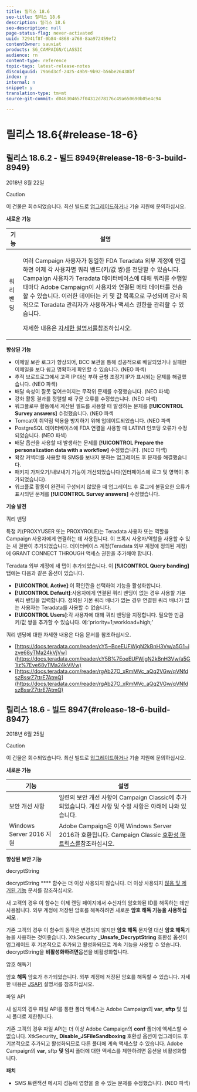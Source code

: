 ```yaml
---
title: 릴리스 18.6
seo-title: 릴리스 18.6
description: 릴리스 18.6
seo-description: null
page-status-flag: never-activated
uuid: 72941f8f-0b84-4868-a768-8aa972459ef2
contentOwner: sauviat
products: SG_CAMPAIGN/CLASSIC
audience: rn
content-type: reference
topic-tags: latest-release-notes
discoiquuid: 79a6d3cf-2425-49b9-9b92-b56be26438bf
index: y
internal: n
snippet: y
translation-type: tm+mt
source-git-commit: d046304657f04312d78176c49a650690b05e4c94

---
```



# 릴리스 18.6{#release-18-6}

## 릴리스 18.6.2 - 빌드 8949{#release-18-6-3-build-8949}

2018년 8월 22일

>[!CAUTION]
>
>이 건물은 회수되었습니다. 최신 빌드로 [업그레이드하거나](https://docs.campaign.adobe.com/doc/AC/getting_started/EN/buildUpgrade.html) 기술 지원에 [](https://support.neolane.net/)문의하십시오.

**새로운 기능**

<table> 
 <thead> 
  <tr> 
   <th> 기능<br /> </th> 
   <th> 설명<br /> </th> 
  </tr> 
 </thead> 
 <tbody> 
  <tr> 
   <td> 쿼리 밴딩<br /> </td> 
   <td> <p>여러 Campaign 사용자가 동일한 FDA Teradata 외부 계정에 연결하면 이제 각 사용자별 쿼리 밴드(키/값 쌍)를 전달할 수 있습니다. Campaign 사용자가 Teradata 데이터베이스에 대해 쿼리를 수행할 때마다 Adobe Campaign이 사용자와 연결된 메타 데이터를 전송할 수 있습니다. 이러한 데이터는 키 및 값 목록으로 구성되며 감사 목적으로 Teradata 관리자가 사용하거나 액세스 권한을 관리할 수 있습니다.</p><p>자세한 내용은 <a href="https://docs.campaign.adobe.com/doc/AC/en/PTF_Administration_basics_External_accounts.html#Teradata_external_account">자세한 설명서를</a>참조하십시오.</p> </td>
  </tr> 
 </tbody> 
</table>

**향상된 기능**

* 이메일 보관 로그가 향상되어, BCC 보관을 통해 성공적으로 배달되었거나 실패한 이메일을 보다 쉽고 명확하게 확인할 수 있습니다. (NEO 파섹)
* 추적 브로드로그에서 고객 IP 대신 부하 균형 조정기 IP가 표시되는 문제를 해결했습니다. (NEO 파섹)
* 배달 속성이 잘못 덮어쓰여지는 무작위 문제를 수정했습니다. (NEO 파섹)
* 강화 활동 결과를 정렬할 때 구문 오류를 수정했습니다. (NEO 파섹)
* 워크플로우 활동에서 계산된 필드를 사용할 때 발생하는 문제를 **[!UICONTROL Survey answers]** 수정했습니다. (NEO 파섹
* Tomcat이 취약점 악용을 방지하기 위해 업데이트되었습니다. (NEO 파섹
* PostgreSQL 데이터베이스에 FDA 연결을 사용할 때 LATIN1 인코딩 오류가 수정되었습니다. (NEO 파섹)
* 배달 옵션을 사용할 때 발생하는 문제를 **[!UICONTROL Prepare the personalization data with a workflow]** 수정했습니다. (NEO 파섹)
* 확장 커넥터를 사용할 때 SMS를 보내지 못하는 업그레이드 후 문제를 해결했습니다.
* 패키지 가져오기/내보내기 기능이 개선되었습니다(인터페이스에 로그 및 영역이 추가되었습니다).
* 워크플로 활동이 완전히 구성되지 않았을 때 업그레이드 후 로그에 불필요한 오류가 표시되던 문제를 **[!UICONTROL Survey answers]** 수정했습니다.

**기술 발전**

쿼리 밴딩

특정 키(PROXYUSER 또는 PROXYROLE)는 Teradata 사용자 또는 역할을 Campaign 사용자에게 연결하는 데 사용됩니다. 이 프록시 사용자/역할을 사용할 수 있는 새 권한이 추가되었습니다. 데이터베이스 계정(Teradata 외부 계정에 정의된 계정)에 GRANT CONNECT THROUGH 액세스 권한을 추가해야 합니다.

Teradata 외부 계정에 새 탭이 추가되었습니다. 이 **[!UICONTROL Query banding]** 탭에는 다음과 같은 옵션이 있습니다.

* **[!UICONTROL Active]**:이 확인란을 선택하여 기능을 활성화합니다.
* **[!UICONTROL Default]**:사용자에게 연결된 쿼리 밴딩이 없는 경우 사용할 기본 쿼리 밴딩을 입력합니다. 정의된 기본 쿼리 배너가 없는 경우 연결된 쿼리 배너가 없는 사용자는 Teradata를 사용할 수 없습니다.
* **[!UICONTROL Users]**:각 사용자에 대해 쿼리 밴딩을 지정합니다. 필요한 만큼 키/값 쌍을 추가할 수 있습니다. 예:&#39;priority=1;workload=high;&#39;

쿼리 밴딩에 대한 자세한 내용은 다음 문서를 참조하십시오.

* [https://docs.teradata.com/reader/cY5~BoeEUFWjgN2kBnH3Vw/a5G1~izve68yTMa24kVjVw](https://docs.teradata.com/reader/cY5B%7EoeEUFWjgN2kBnH3Vw/a5G1iz%7Eve68yTMa24kVjVw)
* [https://docs.teradata.com/reader/rgAb27O_xRmMVc_aQq2VGw/qVNfdszBssrZ7ttrE7AtmQ](https://docs.teradata.com/reader/rgAb27O_xRmMVc_aQq2VGw/qVNfdszBssrZ7ttrE7AtmQ)

## 릴리스 18.6 - 빌드 8947{#release-18-6-build-8947}

2018년 6월 25일

>[!CAUTION]
>
>이 건물은 회수되었습니다. 최신 빌드로 [업그레이드하거나](https://docs.campaign.adobe.com/doc/AC/getting_started/EN/buildUpgrade.html) 기술 지원에 [](https://support.neolane.net/)문의하십시오.

**새로운 기능**

<table> 
 <thead> 
  <tr> 
   <th> 기능<br /> </th> 
   <th> 설명<br /> </th> 
  </tr> 
 </thead> 
 <tbody> 
  <tr> 
   <td> 보안 개선 사항<br /> </td> 
   <td> 일련의 보안 개선 사항이 Campaign Classic에 추가되었습니다. 개선 사항 및 수정 사항은 아래에 나와 있습니다.<br /> </td> 
  </tr> 
  <tr> 
   <td> Windows Server 2016 지원<br /> </td> 
   <td> Adobe Campaign은 이제 Windows Server 2016과 호환됩니다. Campaign Classic <a href="https://helpx.adobe.com/campaign/kb/compatibility-matrix.html">호환성 매트릭스를</a>참조하십시오.<br /> </td> 
  </tr> 
 </tbody> 
</table>

**향상된 보안 기능**

decryptString

decryptString **** 함수는 더 이상 사용되지 않습니다. 더 이상 사용되지 [않음 및 제거된 기능](https://helpx.adobe.com/campaign/kb/deprecated-and-removed-features.html) 문서를 참조하십시오.

새 고객의 경우 이 함수는 이제 랜딩 페이지에서 수신자의 암호화된 ID를 해독하는 데만 사용됩니다. 외부 계정에 저장된 암호를 해독하려면 새로운 **암호 해독 기능을 사용하십시오** .

기존 고객의 경우 이 함수의 동작은 변경되지 않지만 **암호 해독** 문자열 대신 **암호 해독**&#x200B;기능을 사용하는 것이좋습니다. XtkSecurity **_Unsafe_DecryptString** 호환성 옵션이 업그레이드 후 기본적으로 추가되고 활성화되므로 계속 기능을 사용할 수 있습니다. decryptString을 **비활성화하려면**&#x200B;옵션을 비활성화합니다.

암호 해독기

암호 **해독** 암호가 추가되었습니다. 외부 계정에 저장된 암호를 해독할 수 있습니다. 자세한 내용은 [JSAPI](https://helpx.adobe.com/campaign/kb/compatibility-matrix.html) 설명서를 참조하십시오.

파일 API

새 설치의 경우 파일 API를 통한 폴더 액세스는 Adobe Campaign의 **var**, **sftp** 및 임시 폴더로 제한됩니다.

기존 고객의 경우 파일 API는 더 이상 Adobe Campaign의 **conf** 폴더에 액세스할 수 없습니다. XtkSecurity_ **Disable_JSFileSandboxing** 호환성 옵션이 업그레이드 후 기본적으로 추가되고 활성화되므로 다른 폴더에 계속 액세스할 수 있습니다. Adobe Campaign의 **var**, sftp **및 임시** 폴더에 대한 액세스를 제한하려면 옵션을 비활성화합니다.

**패치**

* SMS 트랜잭션 메시지 성능에 영향을 줄 수 있는 문제를 수정했습니다. (NEO 파섹)
